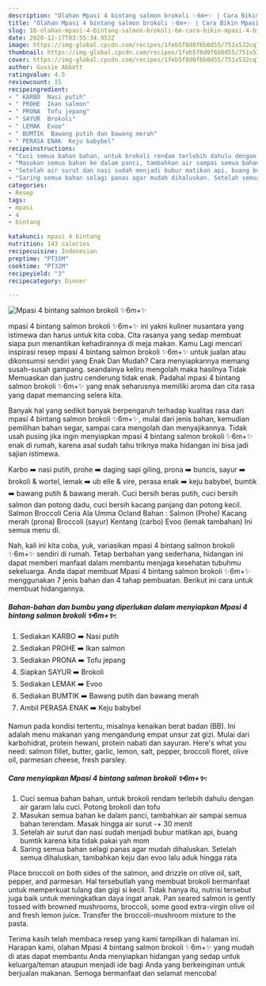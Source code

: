 ```yaml
---
description: "Olahan Mpasi 4 bintang salmon brokoli ✨6m+✨ | Cara Bikin Mpasi 4 bintang salmon brokoli ✨6m+✨ Yang Paling Enak"
title: "Olahan Mpasi 4 bintang salmon brokoli ✨6m+✨ | Cara Bikin Mpasi 4 bintang salmon brokoli ✨6m+✨ Yang Paling Enak"
slug: 16-olahan-mpasi-4-bintang-salmon-brokoli-6m-cara-bikin-mpasi-4-bintang-salmon-brokoli-6m-yang-paling-enak
date: 2020-12-17T03:55:34.952Z
image: https://img-global.cpcdn.com/recipes/1feb5f8d0f6b0d55/751x532cq70/mpasi-4-bintang-salmon-brokoli-✨6m✨-foto-resep-utama.jpg
thumbnail: https://img-global.cpcdn.com/recipes/1feb5f8d0f6b0d55/751x532cq70/mpasi-4-bintang-salmon-brokoli-✨6m✨-foto-resep-utama.jpg
cover: https://img-global.cpcdn.com/recipes/1feb5f8d0f6b0d55/751x532cq70/mpasi-4-bintang-salmon-brokoli-✨6m✨-foto-resep-utama.jpg
author: Gussie Abbott
ratingvalue: 4.5
reviewcount: 15
recipeingredient:
- " KARBO  Nasi putih"
- " PROHE  Ikan salmon"
- " PRONA  Tofu jepang"
- " SAYUR  Brokoli"
- " LEMAK  Evoo"
- " BUMTIK  Bawang putih dan bawang merah"
- " PERASA ENAK  Keju babybel"
recipeinstructions:
- "Cuci semua bahan bahan, untuk brokoli rendam terlebih dahulu dengan air garam lalu cuci. Potong brokoli dan tofu"
- "Masukan semua bahan ke dalam panci, tambahkan air sampai semua bahan terendam. Masak hingga air surut -+ 30 menit"
- "Setelah air surut dan nasi sudah menjadi bubur matikan api, buang bumtik karena kita tidak pakai yah mom"
- "Saring semua bahan selagi panas agar mudah dihaluskan. Setelah semua dihaluskan, tambahkan keju dan evoo lalu aduk hingga rata"
categories:
- Resep
tags:
- mpasi
- 4
- bintang

katakunci: mpasi 4 bintang 
nutrition: 143 calories
recipecuisine: Indonesian
preptime: "PT35M"
cooktime: "PT32M"
recipeyield: "3"
recipecategory: Dinner

---
```



![Mpasi 4 bintang salmon brokoli ✨6m+✨](https://img-global.cpcdn.com/recipes/1feb5f8d0f6b0d55/751x532cq70/mpasi-4-bintang-salmon-brokoli-✨6m✨-foto-resep-utama.jpg)


mpasi 4 bintang salmon brokoli ✨6m+✨ ini yakni kuliner nusantara yang istimewa dan harus untuk kita coba. Cita rasanya yang sedap membuat siapa pun menantikan kehadirannya di meja makan.
Kamu Lagi mencari inspirasi resep mpasi 4 bintang salmon brokoli ✨6m+✨ untuk jualan atau dikonsumsi sendiri yang Enak Dan Mudah? Cara menyiapkannya memang susah-susah gampang. seandainya keliru mengolah maka hasilnya Tidak Memuaskan dan justru cenderung tidak enak. Padahal mpasi 4 bintang salmon brokoli ✨6m+✨ yang enak seharusnya memiliki aroma dan cita rasa yang dapat memancing selera kita.

Banyak hal yang sedikit banyak berpengaruh terhadap kualitas rasa dari mpasi 4 bintang salmon brokoli ✨6m+✨, mulai dari jenis bahan, kemudian pemilihan bahan segar, sampai cara mengolah dan menyajikannya. Tidak usah pusing jika ingin menyiapkan mpasi 4 bintang salmon brokoli ✨6m+✨ enak di rumah, karena asal sudah tahu triknya maka hidangan ini bisa jadi sajian istimewa.

Karbo ➡️ nasi putih, prohe ➡️ daging sapi giling, prona ➡️ buncis, sayur ➡️ brokoli &amp; wortel, lemak ➡️ ub elle &amp; vire, perasa enak ➡️ keju babybel, bumtik ➡️ bawang putih &amp; bawang merah. Cuci bersih beras putih, cuci bersih salmon dan potong dadu, cuci bersih kacang panjang dan potong kecil. Salmon Broccoli Ceria Ala Umma Ocland Bahan : Salmon (Prohe) Kacang merah (prona) Broccoli (sayur) Kentang (carbo) Evoo (lemak tambahan) Ini semua menu di.


Nah, kali ini kita coba, yuk, variasikan mpasi 4 bintang salmon brokoli ✨6m+✨ sendiri di rumah. Tetap berbahan yang sederhana, hidangan ini dapat memberi manfaat dalam membantu menjaga kesehatan tubuhmu sekeluarga. Anda dapat membuat Mpasi 4 bintang salmon brokoli ✨6m+✨ menggunakan 7 jenis bahan dan 4 tahap pembuatan. Berikut ini cara untuk membuat hidangannya.

<!--inarticleads1-->

##### Bahan-bahan dan bumbu yang diperlukan dalam menyiapkan Mpasi 4 bintang salmon brokoli ✨6m+✨:

1. Sediakan  KARBO ➡️ Nasi putih
1. Sediakan  PROHE ➡️ Ikan salmon
1. Sediakan  PRONA ➡️ Tofu jepang
1. Siapkan  SAYUR ➡️ Brokoli
1. Sediakan  LEMAK ➡️ Evoo
1. Sediakan  BUMTIK ➡️ Bawang putih dan bawang merah
1. Ambil  PERASA ENAK ➡️ Keju babybel


Namun pada kondisi tertentu, misalnya kenaikan berat badan (BB). Ini adalah menu makanan yang mengandung empat unsur zat gizi. Mulai dari karbohidrat, protein hewani, protein nabati dan sayuran. Here&#39;s what you need: salmon fillet, butter, garlic, lemon, salt, pepper, broccoli floret, olive oil, parmesan cheese, fresh parsley. 

<!--inarticleads2-->

##### Cara menyiapkan Mpasi 4 bintang salmon brokoli ✨6m+✨:

1. Cuci semua bahan bahan, untuk brokoli rendam terlebih dahulu dengan air garam lalu cuci. Potong brokoli dan tofu
1. Masukan semua bahan ke dalam panci, tambahkan air sampai semua bahan terendam. Masak hingga air surut -+ 30 menit
1. Setelah air surut dan nasi sudah menjadi bubur matikan api, buang bumtik karena kita tidak pakai yah mom
1. Saring semua bahan selagi panas agar mudah dihaluskan. Setelah semua dihaluskan, tambahkan keju dan evoo lalu aduk hingga rata


Place broccoli on both sides of the salmon, and drizzle on olive oil, salt, pepper, and parmesan. Hal tersebutlah yang membuat brokoli bermanfaat untuk memperkuat tulang dan gigi si kecil. Tidak hanya itu, nutrisi tersebut juga baik untuk meningkatkan daya ingat anak. Pan seared salmon is gently tossed with browned mushrooms, broccoli, some good extra-virgin olive oil and fresh lemon juice. Transfer the broccoli-mushroom mixture to the pasta. 

Terima kasih telah membaca resep yang kami tampilkan di halaman ini. Harapan kami, olahan Mpasi 4 bintang salmon brokoli ✨6m+✨ yang mudah di atas dapat membantu Anda menyiapkan hidangan yang sedap untuk keluarga/teman ataupun menjadi ide bagi Anda yang berkeinginan untuk berjualan makanan. Semoga bermanfaat dan selamat mencoba!
